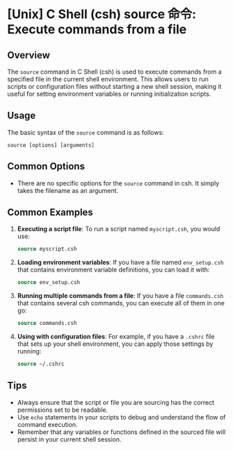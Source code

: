 # [Unix] C Shell (csh) source 命令: Execute commands from a file

## Overview
The `source` command in C Shell (csh) is used to execute commands from a specified file in the current shell environment. This allows users to run scripts or configuration files without starting a new shell session, making it useful for setting environment variables or running initialization scripts.

## Usage
The basic syntax of the `source` command is as follows:

```
source [options] [arguments]
```

## Common Options
- There are no specific options for the `source` command in csh. It simply takes the filename as an argument.

## Common Examples

1. **Executing a script file**: To run a script named `myscript.csh`, you would use:
   ```csh
   source myscript.csh
   ```

2. **Loading environment variables**: If you have a file named `env_setup.csh` that contains environment variable definitions, you can load it with:
   ```csh
   source env_setup.csh
   ```

3. **Running multiple commands from a file**: If you have a file `commands.csh` that contains several csh commands, you can execute all of them in one go:
   ```csh
   source commands.csh
   ```

4. **Using with configuration files**: For example, if you have a `.cshrc` file that sets up your shell environment, you can apply those settings by running:
   ```csh
   source ~/.cshrc
   ```

## Tips
- Always ensure that the script or file you are sourcing has the correct permissions set to be readable.
- Use `echo` statements in your scripts to debug and understand the flow of command execution.
- Remember that any variables or functions defined in the sourced file will persist in your current shell session.